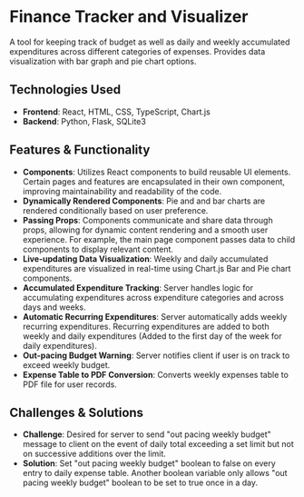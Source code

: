 # Finance Tracker and Visualizer 
A tool for keeping track of budget as well as daily and weekly accumulated expenditures across different categories of expenses. Provides data visualization with bar graph and pie chart options.

## Technologies Used
- **Frontend**: React, HTML, CSS, TypeScript, Chart.js
- **Backend**: Python, Flask, SQLite3

## Features & Functionality  
- **Components**: Utilizes React components to build reusable UI elements. Certain pages and features are encapsulated in their own component, improving maintainability and readability of the code.  
- **Dynamically Rendered Components**: Pie and and bar charts are rendered conditionally based on user preference.  
- **Passing Props**: Components communicate and share data through props, allowing for dynamic content rendering and a smooth user experience. For example, the main page component passes data to child components to display relevant content.  
- **Live-updating Data Visualization**: Weekly and daily accumulated expenditures are visualized in real-time using Chart.js Bar and Pie chart components.
- **Accumulated Expenditure Tracking**: Server handles logic for accumulating expenditures across expenditure categories and across days and weeks.  
- **Automatic Recurring Expenditures**: Server automatically adds weekly recurring expenditures. Recurring expenditures are added to both weekly and daily expenditures (Added to the first day of the week for daily expenditures).  
- **Out-pacing Budget Warning**: Server notifies client if user is on track to exceed weekly budget.
- **Expense Table to PDF Conversion**: Converts weekly expenses table to PDF file for user records.

## Challenges & Solutions

- **Challenge**: Desired for server to send "out pacing weekly budget" message to client on the event of daily total exceeding a set limit but not on successive additions over the limit.
- **Solution**: Set "out pacing weekly budget" boolean to false on every entry to daily expense table. Another boolean variable only allows "out pacing weekly budget" boolean to be set to true once in a day.
